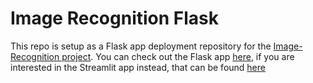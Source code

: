 # Image Recognition Flask
This repo is setup as a Flask app deployment repository for the [Image-Recognition project](https://github.com/Oreolorun/Image-Recognition). You can check out the Flask app [here](https://car-classifier-flask.herokuapp.com/), if you are interested in the Streamlit app instead, that can be found [here](https://share.streamlit.io/oreolorun/image-recognition/main/data_app.py)
